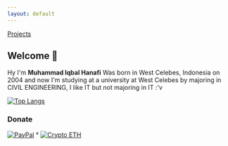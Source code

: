 ```yaml
---
layout: default
---
```


[Projects](./projects.html)

## Welcome 👏

Hy I'm <strong>Muhammad Iqbal Hanafi</strong> Was born in West Celebes, Indonesia on 2004 and now I'm studying at a university at West Celebes by majoring in CIVIL ENGINEERING, I like IT but not majoring in IT :'v

[![Top Langs](https://github-readme-stats.vercel.app/api/top-langs/?username=iqbal-hanafi&theme=coder&layout=compact)](https://iqbal-hanafi.github.io)

### Donate
[![PayPal](https://img.shields.io/badge/paypal-social?style=social&label=@ikbalRdmc)](https://paypal.me/ikbalRdmc)       ° [![Crypto ETH](https://img.shields.io/badge/ETH-social?style=social&label=0x133757c744ADbbC411A90Ec2BA7CdF6DEBC512E6)](https://etherscan.io/address/0x133757c744ADbbC411A90Ec2BA7CdF6DEBC512E6)
